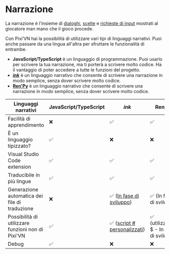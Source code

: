 # Narrazione

La narrazione è l'insieme di [dialoghi](/start/dialogue.md), [scelte](/start/choices.md) e [richieste di input](/start/input.md) mostrati al giocatore man mano che il gioco procede.

Con Pixi’VN hai la possibilità di utilizzare vari tipi di linguaggi narrativi. Puoi anche passare da una lingua all'altra per sfruttare le funzionalità di entrambe.

- **JavaScript/TypeScript** è un linguaggio di programmazione. Puoi usarlo per scrivere la tua narrazione, ma ti porterà a scrivere molto codice. Ha il vantaggio di poter accedere a tutte le funzioni del progetto.
- **[_ink_](/ink/ink.md)** è un linguaggio narrativo che consente di scrivere una narrazione in modo semplice, senza dover scrivere molto codice.
- **[Ren'Py](/renpy/renpy.md)** è un linguaggio narrativo che consente di scrivere una narrazione in modo semplice, senza dover scrivere molto codice.

| Linguaggi narrativi                               | JavaScript/TypeScript | _ink_                                                                                                     | Ren'Py                                                     |
| ------------------------------------------------- | --------------------- | --------------------------------------------------------------------------------------------------------- | ---------------------------------------------------------- |
| Facilità di apprendimento                         | ❌                     | ✅                                                                                                         | ✅                                                          |
| È un linguaggio tipizzato?                        | ✅                     | ❌                                                                                                         | ❌                                                          |
| Visual Studio Code extension                      | ✅                     | ✅                                                                                                         | ✅                                                          |
| Traducibile in più lingue                         | ✅                     | ✅                                                                                                         | ✅                                                          |
| Generazione automatica dei file di traduzione     | ❌                     | ✅ ([In fase di sviluppo](https://github.com/DRincs-Productions/pixi-vn-json/issues/3)) | ✅ (In fase di sviluppo)                 |
| Possibilità di utilizzare funzioni non di Pixi'VN | ✅                     | ✅  ([script # personalizzati](/ink/ink-hashtag.md))                                    | ✅ (utilizzando $ - In fase di sviluppo) |
| Debug                                             | ✅                     | ❌                                                                                                         | ❌                                                          |
